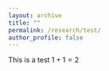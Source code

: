 ```yaml
---
layout: archive
title: ""
permalink: /research/test/
author_profile: false
---
```

This is a test $1+1=2$